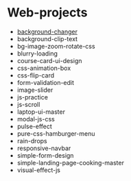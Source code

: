 # Web-projects

* [background-changer](https://raw.githubusercontent.com/rodionsibov/projects/master/animated-navbar/index.html)
* background-clip-text
* bg-image-zoom-rotate-css
* blurry-loading
* course-card-ui-design
* css-animation-box
* css-flip-card
* form-validation-edit
* image-slider
* js-practice
* js-scroll
* laptop-ui-master
* modal-js-css
* pulse-effect
* pure-css-hamburger-menu
* rain-drops
* responsive-navbar
* simple-form-design
* simple-landing-page-cooking-master
* visual-effect-js
